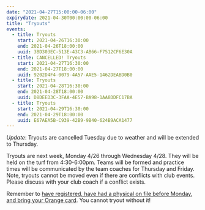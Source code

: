 ```yaml
---
date: "2021-04-27T15:00:00-06:00"
expirydate: 2021-04-30T00:00:00-06:00
title: "Tryouts"
events:
  - title: Tryouts
    start: 2021-04-26T16:30:00
    end: 2021-04-26T18:00:00
    uuid: 3BD303EC-513E-43C3-AB66-F7512CF6E30A
  - title: CANCELLED! Tryouts
    start: 2021-04-27T16:30:00
    end: 2021-04-27T18:00:00
    uuid: 9202D4F4-0079-4A57-AAE5-1462DEABD0B0
  - title: Tryouts
    start: 2021-04-28T16:30:00
    end: 2021-04-28T18:00:00
    uuid: D8DEED3C-3FAA-4E57-BA98-1AA8DDFC17BA
  - title: Tryouts
    start: 2021-04-29T16:30:00
    end: 2021-04-29T18:00:00
    uuid: E67AEA5B-C939-42B9-9B40-624B9ACA1477
---
```


*_Update_*: Tryouts are cancelled Tuesday due to weather and will be extended
to Thursday.

Tryouts are next week, Monday 4/26 through Wednesday 4/28. They will be held on
the turf from 4:30-6:00pm. Teams will be formed and practice times will be
communicated by the team coaches for Thursday and Friday. Note, tryouts cannot
be moved even if there are conflicts with club events. Please discuss with your
club coach if a conflict exists.

Remember to [have registered, have had a physical on file before Monday, and
bring your Orange card][1]. You cannot tryout without it!

[1]: /2021-season/tryouts-announcement

<!--more-->
